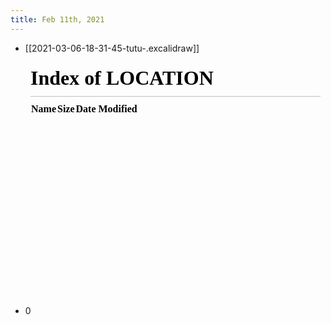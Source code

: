 ```yaml
---
title: Feb 11th, 2021
---
```


- [[2021-03-06-18-31-45-tutu-.excalidraw]]
  <iframe class="draw-iframe" src="/#/draw?file=2021-03-06-18-31-45-tutu-.excalidraw" width="100%" height="400" frameborder="0" allowfullscreen></iframe>
- 0